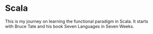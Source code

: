 Scala
=====

This is my journey on learning the functional paradigm in Scala.
It starts with Bruce Tate and his book Seven Languages in Seven Weeks.
